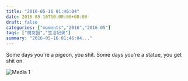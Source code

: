 ```yaml
---
title: "2016-05-16 01:46:04"
date: 2016-05-16T10:00:00+08:00
draft: false
categories: ["moments","2016","2016-05"]
tags: ["朋友圈","生活记录"]
summary: "2016-05-16 01:46:04..."
---
```


Some days you're a pigeon, you shit.
Some days you're a statue, you get shit on.

![Media 1](/Moments/photos/2016-05-16/201605160146040.jpg)

